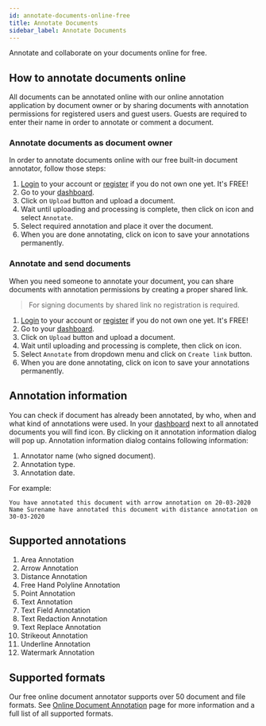 ```yaml
---
id: annotate-documents-online-free
title: Annotate Documents
sidebar_label: Annotate Documents
---
```


Annotate and collaborate on your documents online for free.

## How to annotate documents online
All documents can be annotated online with our online annotation application by document owner or by sharing documents with annotation permissions for registered users and guest users. Guests are required to enter their name in order to annotate or comment a document.

### Annotate documents as document owner
In order to annotate documents online with our free built-in document annotator, follow those steps:
1. [Login](https://conholdate.app/signin) to your account or [register](https://conholdate.app/signin) if you do not own one yet. It's FREE!
1. Go to your [dashboard](https://dashboard.conholdate.app).
1. Click on `Upload` button and upload a document.
1. Wait until uploading and processing is complete, then click on <i class="fas fa-ellipsis-v"></i> icon and select `Annotate`.
1. Select required annotation and place it over the document.
1. When you are done annotating, click on <i class="fas fa-save"></i> icon to save your annotations permanently.

### Annotate and send documents
When you need someone to annotate your document, you can share documents with annotation permissions by creating a proper shared link.
> For signing documents by shared link no registration is required.
1. [Login](https://conholdate.app/signin) to your account or [register](https://conholdate.app/signin) if you do not own one yet. It's FREE!
1. Go to your [dashboard](https://dashboard.conholdate.app).
1. Click on `Upload` button and upload a document.
1. Wait until uploading and processing is complete, then click on <i class="fas fa-link"></i> icon.
1. Select `Annotate` from dropdown menu and click on `Create link` button.
1. When you are done annotating, click on <i class="fas fa-save"></i> icon to save your annotations permanently.

## Annotation information
You can check if document has already been annotated, by who, when and what kind of annotations were used.
In your [dashboard](https://dashboard.conholdate.app) next to all annotated documents you will find <i class="fas fa-fingerprint"></i> icon. By clicking on it annotation information dialog will pop up.
Annotation information dialog contains following information:
1. Annotator name (who signed document).
1. Annotation type.
1. Annotation date.

For example:
```text
You have annotated this document with arrow annotation on 20-03-2020
Name Surename have annotated this document with distance annotation on 30-03-2020
```

## Supported annotations
1. Area Annotation
1. Arrow Annotation
1. Distance Annotation
1. Free Hand Polyline Annotation
1. Point Annotation
1. Text Annotation
1. Text Field Annotation
1. Text Redaction Annotation
1. Text Replace Annotation
1. Strikeout Annotation
1. Underline Annotation
1. Watermark Annotation

## Supported formats
Our free online document annotator supports over 50 document and file formats.
See [Online Document Annotation](https://conholdate.app/features/annotate-documents-online) page for more information and a full list of all supported formats.